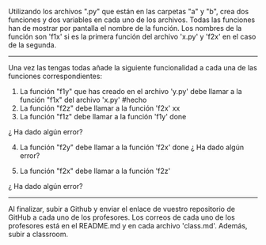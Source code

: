 Utilizando los archivos ".py" que están en las carpetas "a" y "b", crea dos funciones y dos variables en cada uno de los archivos. Todas las funciones han de mostrar por pantalla el nombre de la función. Los nombres de la función son 'f1x' si es la primera función del archivo 'x.py' y 'f2x' en el caso de la segunda. 

-------------------------------------------------

Una vez las tengas todas añade la siguiente funcionalidad a cada una de las funciones correspondientes:

1. La función "f1y" que has creado en el archivo 'y.py' debe llamar a la función "f1x" del archivo 'x.py' #hecho
2. La función "f2z" debe llamar a la función 'f2x' xx
3. La función "f1z" debe llamar a la función 'f1y'
done

¿ Ha dado algún error?

4. La función "f2y" debe llamar a la función 'f2x'
done
¿ Ha dado algún error?

5. La función "f2x" debe llamar a la función 'f2z'

¿ Ha dado algún error?

-------------------------------------------------

Al finalizar, subir a Github y enviar el enlace de vuestro repositorio de GitHub a cada uno de los profesores. Los correos de cada uno de los profesores está en el README.md y en cada archivo 'class.md'. Además, subir a classroom.